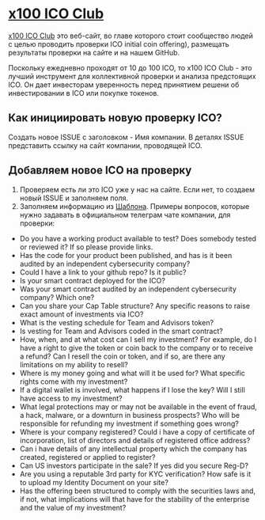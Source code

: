 # [x100 ICO Club](http://x100ico.club/)

[x100 ICO Club](http://x100ico.club/) это веб-сайт, во главе которого стоит сообщество людей с целью проводить проверки ICO initial coin offering), размещать результаты проверки на сайте и на нашем GitHub.

Поскольку ежедневно проходят от 10 до 100 ICO, то x100 ICO Club - это лучший инструмент для коллективной проверки и анализа предстоящих ICO. Он дает инвесторам уверенность перед принятием решени об инвестировании в ICO или покупке токенов.

## Как инициировать новую проверку ICO?
Создать новое ISSUE с заголовком - Имя компании. В деталях ISSUE представить ссылку на сайт компании, проводящей ICO.

## Добавляем новое ICO на проверку 
1. Проверяем есть ли это ICO уже у нас на сайте. Если нет, то создаем новый ISSUE и заполняем поля.
2. Заполняем информацию из [Шаблона](https://github.com/btclexis/x100ico/blob/gh-pages/.github/issue_template.md). Примеры вопросов, которые нужно задавать в официальном телеграм чате компании, для проверки:
- Do you have a working product available to test? Does somebody tested or reviewed it? If so please provide links.
- Has the code for your product been published, and has is it been audited by an independent cybersecurity company?
- Could I have a link to your github repo? Is it public?
- Is your smart contract deployed for the ICO?
- Was your smart contract audited by an independent cybersecurity company? Which one?
- Can you share your Cap Table structure? Any specific reasons to raise exact amount of investments via ICO?
- What is the vesting schedule for Team and Advisors token?
- Is vesting for Team and Advisors coded in the smart contract?
- How, when, and at what cost can I sell my investment?  For example, do I have a right to give the token or coin back to the company or to receive a refund? Can I resell the coin or token, and if so, are there any limitations on my ability to resell?
- Where is my money going and what will it be used for? What specific rights come with my investment?
- If a digital wallet is involved, what happens if I lose the key? Will I still have access to my investment?
- What legal protections may or may not be available in the event of fraud, a hack, malware, or a downturn in business prospects? Who will be responsible for refunding my investment if something goes wrong?
- Where is your company registered? Could i have a copy of certificate of incorporation, list of directors and details of registered office address?
- Can i have details of any intellectual property which the company has created, registered or applied to register?
- Can US investors participate in the sale? If yes did you secure Reg-D?
- Are you using a reputable 3rd party for KYC verification? How safe is it to upload my Identity Document on your site?
- Has the offering been structured to comply with the securities laws and, if not, what implications will that have for the stability of the enterprise and the value of my investment?

